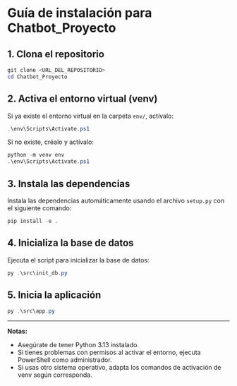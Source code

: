 # Guía de instalación para Chatbot_Proyecto

## 1. Clona el repositorio

```powershell
git clone <URL_DEL_REPOSITORIO>
cd Chatbot_Proyecto
```

## 2. Activa el entorno virtual (venv)

Si ya existe el entorno virtual en la carpeta `env/`, actívalo:

```powershell
.\env\Scripts\Activate.ps1
```

Si no existe, créalo y actívalo:

```powershell
python -m venv env
.\env\Scripts\Activate.ps1
```


## 3. Instala las dependencias

Instala las dependencias automáticamente usando el archivo `setup.py` con el siguiente comando:

```powershell
pip install -e .
```

## 4. Inicializa la base de datos

Ejecuta el script para inicializar la base de datos:

```powershell
py .\src\init_db.py
```

## 5. Inicia la aplicación

```powershell
py .\src\app.py
```

---

**Notas:**
- Asegúrate de tener Python 3.13 instalado.
- Si tienes problemas con permisos al activar el entorno, ejecuta PowerShell como administrador.
- Si usas otro sistema operativo, adapta los comandos de activación de venv según corresponda.

